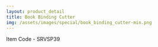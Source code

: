 ```yaml
---
layout: product_detail
title: Book Binding Cutter
img: /assets/images/special/book_binding_cutter-min.png
---
```

Item Code - SRVSP39